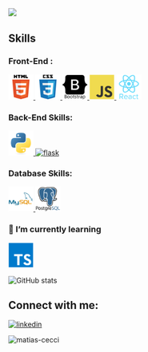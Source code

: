 <img src="https://res.cloudinary.com/dhqruwnj9/image/upload/v1681474602/banner_github_vrecas.png" />


<h2 align="left"> Skills </h2>

<h3 align="left">Front-End : </h3>
<p align="left">
<a href="https://www.w3.org/html/" target="_blank" rel="noreferrer"> <img src="https://raw.githubusercontent.com/devicons/devicon/master/icons/html5/html5-original-wordmark.svg" alt="html5" width="50" height="50"/> </a>   <a href="https://www.w3schools.com/css/" target="_blank" rel="noreferrer"> <img src="https://raw.githubusercontent.com/devicons/devicon/master/icons/css3/css3-original-wordmark.svg" alt="css3" width="50" height="50"/> </a>    <a href="https://getbootstrap.com" target="_blank" rel="noreferrer"> <img src="https://raw.githubusercontent.com/devicons/devicon/master/icons/bootstrap/bootstrap-plain-wordmark.svg" alt="bootstrap" width="50" height="50"/> </a>   <a href="https://developer.mozilla.org/en-US/docs/Web/JavaScript" target="_blank" rel="noreferrer"> <img src="https://raw.githubusercontent.com/devicons/devicon/master/icons/javascript/javascript-original.svg" alt="javascript" width="50" height="50"/> </a>   <a href="https://reactjs.org/" target="_blank" rel="noreferrer"> <img src="https://raw.githubusercontent.com/devicons/devicon/master/icons/react/react-original-wordmark.svg" alt="react" width="50" height="50"/> </a></p>

<h3 align="left">Back-End Skills:  </h3>
<p align="left">
<a href="https://www.python.org" target="_blank" rel="noreferrer"> <img src="https://raw.githubusercontent.com/devicons/devicon/master/icons/python/python-original.svg" alt="python" width="50" height="50"/> </a> <a href="https://flask.palletsprojects.com/" target="_blank" rel="noreferrer"> <img src="https://www.vectorlogo.zone/logos/pocoo_flask/pocoo_flask-icon.svg" alt="flask" width="50" height="50"/> </a> </p>

<h3 align="left">Database Skills:  </h3>
<p align="left"> <a href="https://www.mysql.com/" target="_blank" rel="noreferrer"> <img src="https://raw.githubusercontent.com/devicons/devicon/master/icons/mysql/mysql-original-wordmark.svg" alt="mysql" width="50" height="50"/> </a> <a href="https://www.postgresql.org" target="_blank" rel="noreferrer"> <img src="https://raw.githubusercontent.com/devicons/devicon/master/icons/postgresql/postgresql-original-wordmark.svg" alt="postgresql" width="50" height="50"/> </a> </p>

<h3 align="left"> 🌱  I’m currently learning   </h3>
<p align="left"> <a href="https://www.typescriptlang.org/" target="_blank" rel="noreferrer"> <img src="https://raw.githubusercontent.com/devicons/devicon/master/icons/typescript/typescript-original.svg" alt="typescript" width="50" height="50"/> </a>
</p>




![GitHub stats](https://github-readme-stats.vercel.app/api?username=MATIAS-CECCI&show_icons=true&theme=dark)  

<h2 align="left"> Connect with me: </h2>


<a href="https://www.linkedin.com/in/matias-exequiel-cecci" target="_blank" rel="noreferrer"> <img  src="https://cdn.jsdelivr.net/npm/simple-icons@3.0.1/icons/linkedin.svg" alt="linkedin" width="50" height="50"/></a> 
<br/>

<p align="left"> <img src="https://komarev.com/ghpvc/?username=matias-cecci&label=Profile%20views&color=0e75b6&style=flat" alt="matias-cecci" /> </p>

